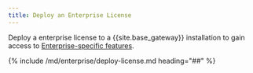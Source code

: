 ```yaml
---
title: Deploy an Enterprise License
---
```


Deploy a enterprise license to a {{site.base_gateway}} installation to gain access
to [Enterprise-specific features](/enterprise/{{page.kong_version}}/deployment/licensing).

{% include /md/enterprise/deploy-license.md heading="##" %}